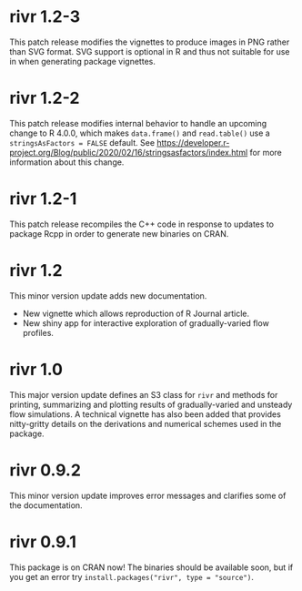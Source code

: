 # rivr 1.2-3

This patch release modifies the vignettes
to produce images in PNG rather than SVG
format. SVG support is optional in R and
thus not suitable for use in when generating package vignettes.


# rivr 1.2-2

This patch release modifies internal behavior to handle an upcoming change
to R 4.0.0, which makes `data.frame()` and `read.table()` use
a `stringsAsFactors = FALSE` default. See
https://developer.r-project.org/Blog/public/2020/02/16/stringsasfactors/index.html
for more information about this change.


# rivr 1.2-1

This patch release recompiles the C++ code in response to 
updates to package Rcpp in order to generate new binaries on CRAN.


# rivr 1.2

This minor version update adds new documentation.

* New vignette which allows reproduction of R Journal article. 
* New shiny app for interactive exploration of gradually-varied flow 
  profiles.


# rivr 1.0

This major version update defines an S3 class for `rivr` and methods 
for printing, summarizing and plotting results of gradually-varied and 
unsteady flow simulations. A technical vignette has also been added 
that provides nitty-gritty details on the derivations and numerical
schemes used in the package.


# rivr 0.9.2

This minor version update improves error messages and clarifies
some of the documentation.


# rivr 0.9.1

This package is on CRAN now! The binaries should be available 
soon, but if you get an error try 
`install.packages("rivr", type = "source")`.
